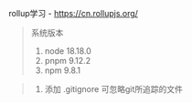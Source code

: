 rollup学习 - https://cn.rollupjs.org/
> 系统版本
> 1. node 18.18.0
> 2. pnpm 9.12.2
> 3. npm  9.8.1

>
> 1. 添加 .gitignore 可忽略git所追踪的文件